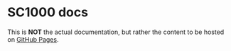 # SC1000 docs

This is **NOT** the actual documentation, but rather the content to be hosted on [GitHub Pages](https://pages.github.com/).